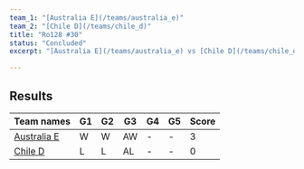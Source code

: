 ```yaml
---
team_1: "[Australia E](/teams/australia_e)"
team_2: "[Chile D](/teams/chile_d)"
title: "Ro128 #30"
status: "Concluded"
excerpt: "[Australia E](/teams/australia_e) vs [Chile D](/teams/chile_d)"

---
```

## Results

| Team names | G1 | G2 | G3 | G4 | G5 | Score |
| -- | -- | -- | -- | -- | -- | -- |
| [Australia E](/teams/australia_e) | W | W | AW | - | - | 3 |
| [Chile D](/teams/chile_d) | L | L | AL | - | - | 0 |
